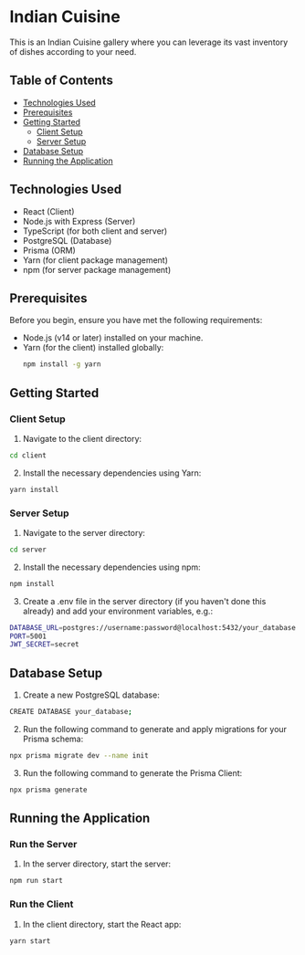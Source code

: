 # Indian Cuisine

This is an Indian Cuisine gallery where you can leverage its vast inventory of dishes according to your need.

## Table of Contents

- [Technologies Used](#technologies-used)
- [Prerequisites](#prerequisites)
- [Getting Started](#getting-started)
  - [Client Setup](#client-setup)
  - [Server Setup](#server-setup)
- [Database Setup](#database-setup)
- [Running the Application](#running-the-application)

## Technologies Used

- React (Client)
- Node.js with Express (Server)
- TypeScript (for both client and server)
- PostgreSQL (Database)
- Prisma (ORM)
- Yarn (for client package management)
- npm (for server package management)

## Prerequisites

Before you begin, ensure you have met the following requirements:

- Node.js (v14 or later) installed on your machine.
- Yarn (for the client) installed globally:
  ```sh
  npm install -g yarn
  ```

## Getting Started  

### Client Setup
1. Navigate to the client directory:
```sh
cd client
```
2. Install the necessary dependencies using Yarn:
```sh
yarn install
```

### Server Setup
1. Navigate to the server directory:
```sh
cd server
```
2. Install the necessary dependencies using npm:
```sh
npm install
```
3. Create a .env file in the server directory (if you haven't done this already) and add your environment variables, e.g.:
```sh
DATABASE_URL=postgres://username:password@localhost:5432/your_database
PORT=5001
JWT_SECRET=secret
```

## Database Setup

1. Create a new PostgreSQL database:
```sh
CREATE DATABASE your_database;
```

2. Run the following command to generate and apply migrations for your Prisma schema:
```sh
npx prisma migrate dev --name init
```

3. Run the following command to generate the Prisma Client:
```sh
npx prisma generate
```

## Running the Application

### Run the Server
1. In the server directory, start the server:
```sh
npm run start
```

### Run the Client
1. In the client directory, start the React app:
```sh
yarn start
```
